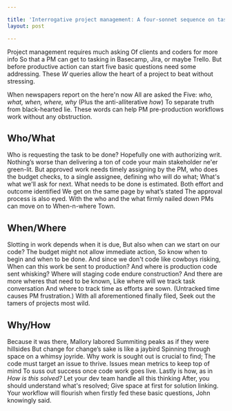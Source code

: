 ```yaml
---

title: 'Interrogative project management: A four-sonnet sequence on task-level discovery'
layout: post

---
```

Project management requires much asking
Of clients and coders for more info
So that a PM can get to tasking
in Basecamp, Jira, or maybe Trello.
But before productive action can start
five basic questions need some addressing.
These _W_ queries allow the heart
of a project to beat without stressing.

When newspapers report on the here'n now
All are asked the Five: _who, what, when, where, why_
(Plus the anti-alliterative _how_)
To separate truth from black-hearted lie.
These words can help PM pre-production
workflows work without any obstruction.

## Who/What
Who is requesting the task to be done?
Hopefully one with authorizing writ.
Nothing’s worse than delivering a ton
of code your main stakeholder ne'er green-lit.
But approved work needs timely assigning
by the PM, who does the budget checks,
to a single assignee, defining
who will do what; What's what we'll ask for next.
What needs to be done is estimated.
Both effort and outcome identified
We get on the same page by what’s stated
The approval process is also eyed.
With the who and the what firmly nailed down
PMs can move on to When-n-where Town.

## When/Where
Slotting in work depends when it is due,
But also when can we start on our code?
The budget might not allow immediate action,
So know when to begin and when to be done.
And since we don't code like cowboys risking,
When can this work be sent to production?
And where is production code sent whisking?
Where will staging code endure construction?
And there are more wheres that need to be known,
Like where will we track task conversation
And where to track time as efforts are sown.
(Untracked time causes PM frustration.)
With all aforementioned finally filed,
Seek out the tamers of projects most wild.

## Why/How
Because it was there, Mallory labored
Summiting peaks as if they were hillsides
But change for change’s sake is like a jaybird
Spinning through space on a whimsy joyride.
Why work is sought out is crucial to find;
The code must target an issue to thrive.
Issues mean metrics to keep top of mind
To suss out success once code work goes live.
Lastly is how, as in _How is this solved?_
Let your dev team handle all this thinking
After, you should understand what's resolved;
Give space at first for solution linking.
Your workflow will flourish when firstly fed
these basic questions, John knowingly said.
